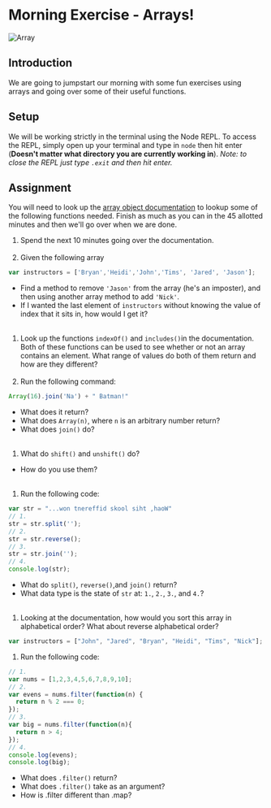 # Morning Exercise - Arrays!
![Array](https://docs.oracle.com/javase/tutorial/figures/java/objects-tenElementArray.gif)

## Introduction
We are going to jumpstart our morning with some fun exercises using arrays and going over some of their useful functions.

## Setup
We will be working strictly in the terminal using the Node REPL. To access the REPL, simply open up your terminal and type in `node` then hit enter (**Doesn't matter what directory you are currently working in**). _Note: to close the REPL just type `.exit` and then hit enter._

## Assignment
You will need to look up the [array object documentation](https://developer.mozilla.org/en-US/docs/Web/JavaScript/Reference/Global_Objects/Array) to lookup some of the following functions needed. Finish as much as you can in the 45 allotted minutes and then we'll go over when we are done.

1. Spend the next 10 minutes going over the documentation.
<br><br>
1. Given the following array
```javascript
var instructors = ['Bryan','Heidi','John','Tims', 'Jared', 'Jason'];
```
  - Find a method to remove `'Jason'` from the array (he's an imposter), and then using another array method to add `'Nick'`.
  - If I wanted the last element of `instructors` without knowing the value of index that it sits in, how would I get it?
<br><br>
1. Look up the functions `indexOf()` and `includes()`in the documentation. Both of these functions can be used to see whether or not an array contains an element. What range of values do both of them return and how are they different?
<br><br>
1. Run the following command:
```javascript
Array(16).join('Na') + " Batman!"
```
  - What does it return?
  - What does `Array(n)`, where `n` is an arbitrary number return?
  - What does `join()` do?
<br><br>
1. What do `shift()` and `unshift()` do?
  - How do you use them?
<br><br>
1. Run the following code:
```javascript
var str = "...won tnereffid skool siht ,haoW"
// 1.
str = str.split('');
// 2.
str = str.reverse();
// 3.
str = str.join('');
// 4.
console.log(str);
```
  - What do `split()`, `reverse()`,and `join()` return?
  - What data type is the state of `str` at: `1.`, `2.`, `3.`, and `4.`?
<br><br>
1. Looking at the documentation, how would you sort this array in alphabetical order? What about reverse alphabetical order?
``` javascript
var instructors = ["John", "Jared", "Bryan", "Heidi", "Tims", "Nick"];
```
1. Run the following code:
``` javascript
// 1.
var nums = [1,2,3,4,5,6,7,8,9,10];
// 2.
var evens = nums.filter(function(n) {
  return n % 2 === 0;
});
// 3.
var big = nums.filter(function(n){
  return n > 4;
});
// 4.
console.log(evens);
console.log(big);
```
  - What does `.filter()` return?
  - What does `.filter()` take as an argument?
  - How is .filter different than .map?
